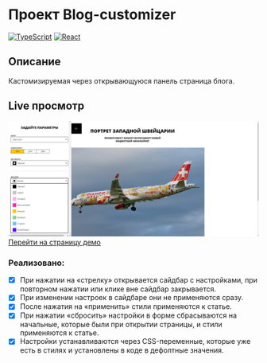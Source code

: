 # Проект Blog-customizer
[![TypeScript](https://img.shields.io/badge/TypeScript-blue?style=flat&logo=typescript&logoColor=white)](#)
[![React](https://img.shields.io/badge/React-18-58E1FF?logo=react)](#)


## Описание
Кастомизируемая через открывающуюся панель страница блога.

## Live просмотр
![Главная страница сайта](./docs/preview.png)
[Перейти на страницу демо](https://blog-custom-3fc8a.web.app/)
  

### Реализовано:

- [x] При нажатии на «стрелку» открывается сайдбар с настройками, при повторном нажатии или клике вне сайдбар закрывается.
- [x] При изменении настроек в сайдбаре они не применяются сразу.
- [x] После нажатия на «применить» стили применяются к статье.
- [x] При нажатии «сбросить» настройки в форме сбрасываются на начальные, которые были при открытии страницы, и стили применяются к статье.
- [x] Настройки устанавливаются через CSS-переменные, которые уже есть в стилях и установлены в коде в дефолтные значения.
